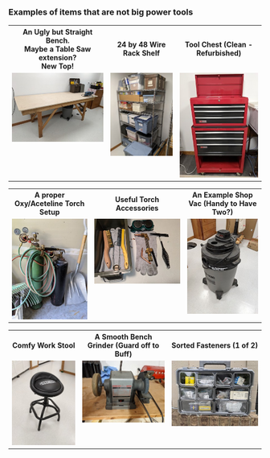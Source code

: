 ### Examples of items that are not big power tools

<table>
  <tr>
    <th>An Ugly but Straight Bench. </br> Maybe a Table Saw extension? </br> New Top!</th>
     <th>24 by 48 Wire Rack Shelf</th>
     <th>Tool Chest (Clean - Refurbished)
  </tr>
  <tr>
    <td valign="top">
    <a href="./UBS-Bench.jpg">
      <img src="./Thumbnails/UBS-Bench-T.jpg">
      </a>
      </td>
    <td valign="top">
      <a href="./24x48-Shelf.jpg">
      <img src="./Thumbnails/24x48-Shelf-T.jpg">
      </a>
      </td>
      <td valign="top">
      <a href="../CraftsMen/Eric-S/Tool-Cabinet-1.jpg">
      <img src="../CraftsMen/Eric-S/Thumbnails/Tool-Cabinet-1-T.jpg">
      </a>
      </td>
  </tr>
 </table>
 
 
 <table>
  <tr>
    <th>A proper Oxy/Aceteline Torch Setup</th>
     <th>Useful Torch Accessories</th>
    <th>An Example Shop Vac (Handy to Have Two?)</th>
  </tr>
  <tr>
    <td valign="top">
    <a href="./Torch.jpg">
      <img src="./Thumbnails/Torch-T.jpg">
      </a>
      </td>
    <td valign="top">
      <a href="./Torch-Parts.jpg">
      <img src="./Thumbnails/Torch-Parts-T.jpg">
      </a>
      </td>
      <td valign="top">
      <a href="./Shop-Vac.jpg">
      <img src="./Thumbnails/Shop-Vac-T.jpg">
      </a>
      </td>
  </tr>
 </table>


 <table>
  <tr>
    <th>Comfy Work Stool</th>
     <th>A Smooth Bench Grinder (Guard off to Buff)</th>
    <th>Sorted Fasteners (1 of 2)</th>
  </tr>
  <tr>
    <td valign="top">
    <a href="./Eric-S-Stool.jpg">
      <img src="./Thumbnails/Eric-S-Stool-T.jpg">
      </a>
      </td>
    <td valign="top">
      <a href="./Eric-S-Grinder.jpg">
      <img src="./Thumbnails/Eric-S-Grinder-T.jpg">
      </a>
      </td>
      <td valign="top">
      <a href="./Eric-S-Screws.jpg">
      <img src="./Thumbnails/Eric-S-Screws-T.jpg">
      </a>
      </td>
  </tr>
 </table>

